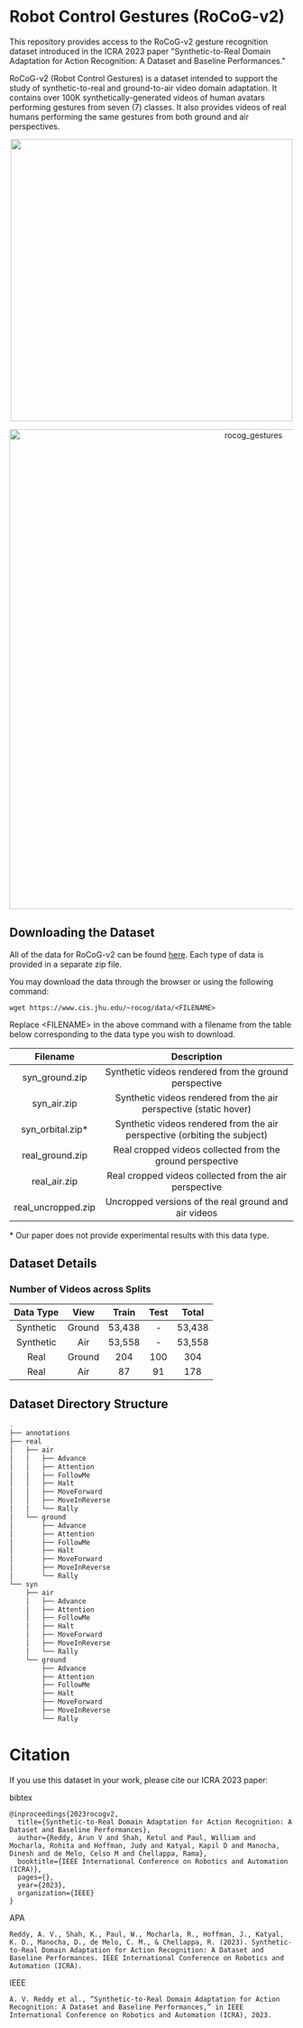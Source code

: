 # Robot Control Gestures (RoCoG-v2)

This repository provides access to the RoCoG-v2 gesture recognition dataset introduced in the ICRA 2023 paper "Synthetic-to-Real Domain Adaptation for Action Recognition: A Dataset and Baseline Performances." 

RoCoG-v2 (Robot Control Gestures) is a dataset intended to support the study of synthetic-to-real and ground-to-air video domain adaptation. It contains over 100K synthetically-generated videos of human avatars performing gestures from seven (7) classes. It also provides videos of real humans performing the same gestures from both ground and air perspectives.

<p align="center">
<img src="https://user-images.githubusercontent.com/72093042/194117338-880d9ff2-4c5a-4731-9742-9cb32744f841.gif" width="500" align="center"/>
</p>

<p align="center">
<img alt="rocog_gestures" src="https://user-images.githubusercontent.com/72093042/224433804-bc7e1561-9433-47da-936f-eb67198458b3.png" width="850">
</p>

## Downloading the Dataset

All of the data for RoCoG-v2 can be found [here](https://www.cis.jhu.edu/~rocog/data/). Each type of data is provided in a separate zip file.

You may download the data through the browser or using the following command:

```
wget https://www.cis.jhu.edu/~rocog/data/<FILENAME>
```

Replace \<FILENAME\> in the above command with a filename from the table below corresponding to the data type you wish to download.

| Filename | Description  |
| :--------:| :---: |
| syn_ground.zip | Synthetic videos rendered from the ground perspective |
| syn_air.zip | Synthetic videos rendered from the air perspective (static hover)   |
| syn_orbital.zip*      | Synthetic videos rendered from the air perspective (orbiting the subject) |
| real_ground.zip      | Real cropped videos collected from the ground perspective   |
| real_air.zip      | Real cropped videos collected from the air perspective   |
| real_uncropped.zip      | Uncropped versions of the real ground and air videos   |

\* Our paper does not provide experimental results with this data type.

## Dataset Details

### Number of Videos across Splits


| Data Type | View  | Train | Test | Total  |
| :--------:| :---: | :--:  | :---:| :----: |
| Synthetic | Ground| 53,438|   -  | 53,438 |
| Synthetic | Air   | 53,558|   -  | 53,558 |
| Real      | Ground| 204   |  100 | 304  |
| Real      | Air   | 87    |   91 | 178  |

## Dataset Directory Structure
```bash
.
├── annotations
├── real
│   ├── air
│   │   ├── Advance
│   │   ├── Attention
│   │   ├── FollowMe
│   │   ├── Halt
│   │   ├── MoveForward
│   │   ├── MoveInReverse
│   │   └── Rally
│   └── ground
│       ├── Advance
│       ├── Attention
│       ├── FollowMe
│       ├── Halt
│       ├── MoveForward
│       ├── MoveInReverse
│       └── Rally
└── syn
    ├── air
    │   ├── Advance
    │   ├── Attention
    │   ├── FollowMe
    │   ├── Halt
    │   ├── MoveForward
    │   ├── MoveInReverse
    │   └── Rally
    └── ground
        ├── Advance
        ├── Attention
        ├── FollowMe
        ├── Halt
        ├── MoveForward
        ├── MoveInReverse
        └── Rally
 ```


# Citation

If you use this dataset in your work, please cite our ICRA 2023 paper:

bibtex
```
@inproceedings{2023rocogv2,
  title={Synthetic-to-Real Domain Adaptation for Action Recognition: A Dataset and Baseline Performances},
  author={Reddy, Arun V and Shah, Ketul and Paul, William and Mocharla, Rohita and Hoffman, Judy and Katyal, Kapil D and Manocha, Dinesh and de Melo, Celso M and Chellappa, Rama},
  booktitle={IEEE International Conference on Robotics and Automation (ICRA)},
  pages={},
  year={2023},
  organization={IEEE}
}
```
APA
```
Reddy, A. V., Shah, K., Paul, W., Mocharla, R., Hoffman, J., Katyal, K. D., Manocha, D., de Melo, C. M., & Chellappa, R. (2023). Synthetic-to-Real Domain Adaptation for Action Recognition: A Dataset and Baseline Performances. IEEE International Conference on Robotics and Automation (ICRA).
```
IEEE
```
A. V. Reddy et al., “Synthetic-to-Real Domain Adaptation for Action Recognition: A Dataset and Baseline Performances,” in IEEE International Conference on Robotics and Automation (ICRA), 2023.
```
